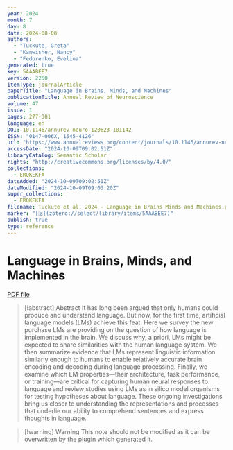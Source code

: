 ```yaml
---
year: 2024
month: 7
day: 8
date: 2024-08-08
authors:
  - "Tuckute, Greta"
  - "Kanwisher, Nancy"
  - "Fedorenko, Evelina"
generated: true
key: 5AAABEE7
version: 2250
itemType: journalArticle
paperTitle: "Language in Brains, Minds, and Machines"
publicationTitle: Annual Review of Neuroscience
volume: 47
issue: 1
pages: 277-301
language: en
DOI: 10.1146/annurev-neuro-120623-101142
ISSN: "0147-006X, 1545-4126"
url: "https://www.annualreviews.org/content/journals/10.1146/annurev-neuro-120623-101142"
accessDate: "2024-10-09T09:02:51Z"
libraryCatalog: Semantic Scholar
rights: "http://creativecommons.org/licenses/by/4.0/"
collections:
  - ERQKEKFA
dateAdded: "2024-10-09T09:02:51Z"
dateModified: "2024-10-09T09:03:20Z"
super_collections:
  - ERQKEKFA
filename: Tuckute et al. 2024 - Language in Brains Minds and Machines.pdf
marker: "[🇿](zotero://select/library/items/5AAABEE7)"
publish: true
type: reference
---
```

# Language in Brains, Minds, and Machines

[PDF file](/Papers/PDFs/Tuckute%20et%20al.%202024%20-%20Language%20in%20Brains%20Minds%20and%20Machines.pdf)

> [!abstract] Abstract
> It has long been argued that only humans could produce and understand language. But now, for the first time, artificial language models (LMs) achieve this feat. Here we survey the new purchase LMs are providing on the question of how language is implemented in the brain. We discuss why, a priori, LMs might be expected to share similarities with the human language system. We then summarize evidence that LMs represent linguistic information similarly enough to humans to enable relatively accurate brain encoding and decoding during language processing. Finally, we examine which LM properties—their architecture, task performance, or training—are critical for capturing human neural responses to language and review studies using LMs as in silico model organisms for testing hypotheses about language. These ongoing investigations bring us closer to understanding the representations and processes that underlie our ability to comprehend sentences and express thoughts in language.

>[!warning] Warning
> This note should not be modified as it can be overwritten by the plugin which generated it.

